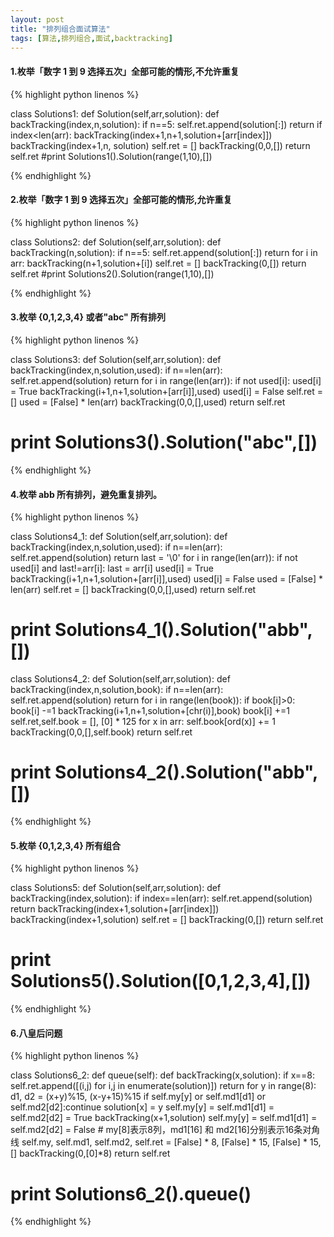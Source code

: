 ```yaml
---
layout: post
title: "排列组合面试算法"
tags: [算法,排列组合,面试,backtracking]
---
```


#### 1.枚举「数字 1 到 9 选择五次」全部可能的情形,不允许重复

{% highlight python linenos %}

class Solutions1:
    def Solution(self,arr,solution):
        def backTracking(index,n,solution):
            if n==5:
                self.ret.append(solution[:])
                return
            if index<len(arr):
                backTracking(index+1,n+1,solution+[arr[index]])
                backTracking(index+1,n, solution)
        self.ret = []
        backTracking(0,0,[])
        return self.ret
#print Solutions1().Solution(range(1,10),[])

{% endhighlight %}

#### 2.枚举「数字 1 到 9 选择五次」全部可能的情形,允许重复

{% highlight python linenos %}

class Solutions2:
    def Solution(self,arr,solution):
        def backTracking(n,solution):
            if n==5:
                self.ret.append(solution[:])
                return
            for i in arr:
                backTracking(n+1,solution+[i])
        self.ret = []
        backTracking(0,[])
        return self.ret
#print Solutions2().Solution(range(1,10),[])

{% endhighlight %}

#### 3.枚举 {0,1,2,3,4} 或者"abc" 所有排列

{% highlight python linenos %}

class Solutions3:
    def Solution(self,arr,solution):
        def backTracking(index,n,solution,used):
            if n==len(arr):
                self.ret.append(solution)
                return
            for i in range(len(arr)):
                if not used[i]:
                    used[i] = True
                    backTracking(i+1,n+1,solution+[arr[i]],used)
                    used[i] = False
        self.ret = []
        used = [False] * len(arr)
        backTracking(0,0,[],used)
        return self.ret
# print Solutions3().Solution("abc",[])

{% endhighlight %}

#### 4.枚举 abb 所有排列，避免重复排列。

{% highlight python linenos %}

class Solutions4_1:
    def Solution(self,arr,solution):
        def backTracking(index,n,solution,used):
            if n==len(arr):
                self.ret.append(solution)
                return
            last = '\0'
            for i in range(len(arr)):
                if not used[i] and last!=arr[i]:
                    last = arr[i]
                    used[i] = True
                    backTracking(i+1,n+1,solution+[arr[i]],used)
                    used[i] = False
        used = [False] * len(arr)
        self.ret = []
        backTracking(0,0,[],used)
        return self.ret
# print Solutions4_1().Solution("abb",[])

class Solutions4_2:
    def Solution(self,arr,solution):
        def backTracking(index,n,solution,book):
            if n==len(arr):
                self.ret.append(solution)
                return
            for i in range(len(book)):
                if book[i]>0:
                    book[i] -=1
                    backTracking(i+1,n+1,solution+[chr(i)],book)
                    book[i] +=1
        self.ret,self.book = [], [0] * 125
        for x in arr:
            self.book[ord(x)] += 1
        backTracking(0,0,[],self.book)
        return self.ret
# print Solutions4_2().Solution("abb",[])

{% endhighlight %}

#### 5.枚举 {0,1,2,3,4} 所有组合

{% highlight python linenos %}

class Solutions5:
    def Solution(self,arr,solution):
        def backTracking(index,solution):
            if index==len(arr):
                self.ret.append(solution)
                return
            backTracking(index+1,solution+[arr[index]])
            backTracking(index+1,solution)
        self.ret = []
        backTracking(0,[])
        return self.ret
# print Solutions5().Solution([0,1,2,3,4],[])

{% endhighlight %}

#### 6.八皇后问题

{% highlight python linenos %}

class Solutions6_2: 
    def queue(self): 
        def backTracking(x,solution): 
            if x==8: 
                self.ret.append([(i,j) for i,j in enumerate(solution)]) 
                return 
            for y in range(8): 
                d1, d2 = (x+y)%15, (x-y+15)%15 
                if self.my[y] or self.md1[d1] or self.md2[d2]:continue 
                solution[x] = y 
                self.my[y] = self.md1[d1] = self.md2[d2] = True 
                backTracking(x+1,solution) 
                self.my[y] = self.md1[d1] = self.md2[d2] = False 
        # my[8]表示8列，md1[16] 和 md2[16]分别表示16条对角线
		self.my, self.md1, self.md2, self.ret = [False] * 8, [False] * 15, [False] * 15, [] 
        backTracking(0,[0]*8) 
        return self.ret 
# print Solutions6_2().queue()

{% endhighlight %}
